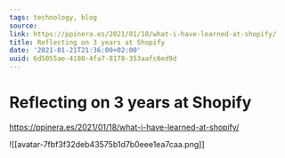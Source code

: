 ```yaml
---
tags: technology, blog
source:
link: https://ppinera.es/2021/01/18/what-i-have-learned-at-shopify/
title: Reflecting on 3 years at Shopify
date: '2021-01-21T21:36:00+02:00'
uuid: 6d5055ae-4180-4fa7-8178-353aafc6ed9d
---
```


# Reflecting on 3 years at Shopify
https://ppinera.es/2021/01/18/what-i-have-learned-at-shopify/

![[avatar-7fbf3f32deb43575b1d7b0eee1ea7caa.png]]
